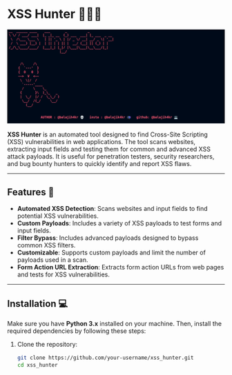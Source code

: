 





# XSS Hunter 🕵️‍♂️💥

![XSS Hunter](images/hack.png)

**XSS Hunter** is an automated tool designed to find Cross-Site Scripting (XSS) vulnerabilities in web applications. The tool scans websites, extracting input fields and testing them for common and advanced XSS attack payloads. It is useful for penetration testers, security researchers, and bug bounty hunters to quickly identify and report XSS flaws.

---

## Features 🚀

- **Automated XSS Detection**: Scans websites and input fields to find potential XSS vulnerabilities.
- **Custom Payloads**: Includes a variety of XSS payloads to test forms and input fields.
- **Filter Bypass**: Includes advanced payloads designed to bypass common XSS filters.
- **Customizable**: Supports custom payloads and limit the number of payloads used in a scan.
- **Form Action URL Extraction**: Extracts form action URLs from web pages and tests for XSS vulnerabilities.

---

## Installation 💻

Make sure you have **Python 3.x** installed on your machine. Then, install the required dependencies by following these steps:

1. Clone the repository:
   ```bash
   git clone https://github.com/your-username/xss_hunter.git
   cd xss_hunter

